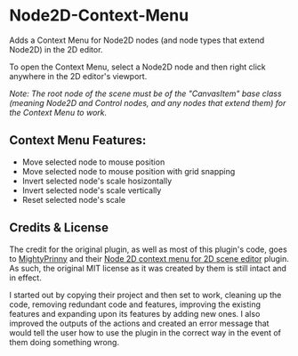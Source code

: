 # Node2D-Context-Menu
Adds a Context Menu for Node2D nodes (and node types that extend Node2D) in the 2D editor.

To open the Context Menu, select a Node2D node and then right click anywhere in the 2D editor's viewport.

*Note: The root node of the scene must be of the "CanvasItem" base class (meaning Node2D and Control nodes, and any nodes that extend them) for the Context Menu to work.*


## Context Menu Features:
- Move selected node to mouse position
- Move selected node to mouse position with grid snapping
- Invert selected node's scale hosizontally
- Invert selected node's scale vertically
- Reset selected node's scale


## Credits & License
The credit for the original plugin, as well as most of this plugin's code, goes to [MightyPrinny](https://github.com/MightyPrinny) and their [Node 2D context menu for 2D scene editor](https://godotengine.org/asset-library/asset/596) plugin. As such, the original MIT license as it was created by them is still intact and in effect.

I started out by copying their project and then set to work, cleaning up the code, removing redundant code and features, improving the existing features and expanding upon its features by adding new ones. I also improved the outputs of the actions and created an error message that would tell the user how to use the plugin in the correct way in the event of them doing something wrong.
